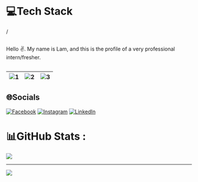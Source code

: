 
# 💻Tech Stack
/

## 
Hello ✌️. My name is Lam, and this is the profile of a very professional intern/fresher.


##
| ![1](https://media.giphy.com/media/UbbPsL95nT0T6tKrIw/giphy.gif) | ![2](https://media.giphy.com/media/UH9QKcraNtbxK/giphy.gif) | ![3](https://media.giphy.com/media/HPeLSXWtdnUzK/giphy.gif) |
| --- | --- | --- |
## 🌐Socials
[![Facebook](https://img.shields.io/badge/Facebook-%231877F2.svg?logo=Facebook&logoColor=white)](https://www.facebook.com/tlawzz) [![Instagram](https://img.shields.io/badge/Instagram-%23E4405F.svg?logo=Instagram&logoColor=white)]([https://www.instagram.com/tlam.jpg/?theme=dark](https://www.instagram.com/adrdev_islam)) [![LinkedIn](https://img.shields.io/badge/LinkedIn-%230077B5.svg?logo=linkedin&logoColor=white)](https://www.linkedin.com/in/tlamabc/) 
# 📊GitHub Stats :

![](https://github-readme-stats.vercel.app/api/top-langs/?username=tlamabc&theme=onedark&hide_border=false&include_all_commits=true&count_private=false&layout=compact)

---
[![](https://visitcount.itsvg.in/api?id=tlamabc&icon=0&color=0)](https://visitcount.itsvg.in)
